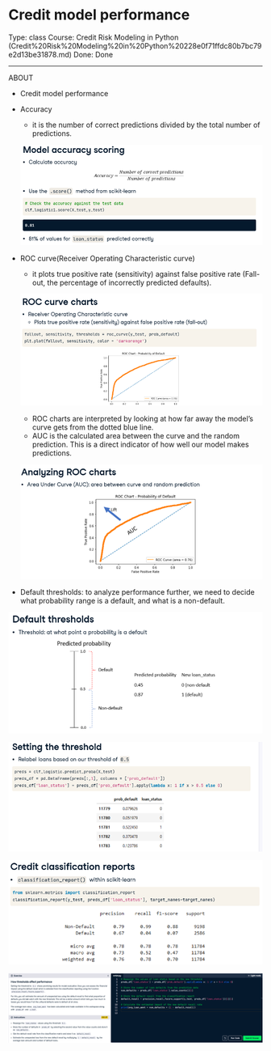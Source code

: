 # Credit model performance

Type: class
Course: Credit Risk Modeling in Python (Credit%20Risk%20Modeling%20in%20Python%20228e0f71ffdc80b7bc79e2d13be31878.md)
Done: Done

---

<aside>

ABOUT

- Credit model performance
</aside>

- Accuracy
    - it is the number of correct predictions divided by the total number of predictions.
    
    ![image.png](image%206.png)
    
- ROC curve(Receiver Operating Characteristic curve)
    - it plots true positive rate (sensitivity) against false positive rate (Fall-out, the percentage of incorrectly predicted defaults).
    
    ![image.png](image%207.png)
    
    - ROC charts are interpreted by looking at how far away the model’s curve gets from the dotted blue line.
    - AUC is the calculated area between the curve and the random prediction. This is a direct indicator of how well our model makes predictions.
    
    ![image.png](image%208.png)
    
- Default thresholds: to analyze performance further, we need to decide what probability range is a default, and what is a non-default.

![image.png](image%209.png)

![image.png](image%2010.png)

![image.png](image%2011.png)

![image.png](image%2012.png)